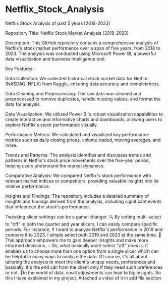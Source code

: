 # Netflix_Stock_Analysis
Netflix Stock Analysis of past 5 years [2018-2023]


Repository Title: Netflix Stock Market Analysis (2018-2023)

Description:
This GitHub repository contains a comprehensive analysis of Netflix's stock market performance over a span of five years, from 2018 to 2023. 
The analysis was conducted using Microsoft Power BI, a powerful data visualization and business intelligence tool.

Key Features:

Data Collection: We collected historical stock market data for Netflix (NASDAQ: NFLX) from Kaggle, ensuring data accuracy and completeness.

Data Cleaning and Preprocessing: The raw data was cleaned and preprocessed to remove duplicates, handle missing values, and format the data for analysis.

Data Visualization: We utilized Power BI's robust visualization capabilities to create interactive and informative charts and dashboards, allowing users to explore Netflix's stock performance visually.

Performance Metrics: We calculated and visualized key performance metrics such as daily closing prices, volume traded, moving averages, and more.

Trends and Patterns: The analysis identifies and discusses trends and patterns in Netflix's stock price movements over the five-year period, helping users understand the market dynamics.

Comparative Analysis: We compared Netflix's stock performance with relevant market indices or competitors, providing valuable insights into its relative performance.

Insights and Findings: The repository includes a detailed summary of insights and findings derived from the analysis, including significant events that influenced the stock's performance.

Tweaking slicer settings can be a game-changer.
🔍 By setting multi-select to "off" in both the quarter and year slicers, I can easily compare specific periods. For instance, if I want to analyze Netflix's performance in 2019 and compare it to 2023, I simply select both 2019 and 2023 at the same time.
🚀 This approach empowers me to gain deeper insights and make more informed decisions.
💡 So, what basically multi-select "off" does is. It enables us to choose more than one option from a single slicer which can be helpful in many ways to analyze the data.
Of course, it's all about tailoring the analysis to meet the client's unique needs, preferences and basically, it's the end call from the client only if they need such preferences or not.
🔑In the world of data, small adjustments can lead to big insights. So this I have explained in my project. Attached a video of it in add file section

